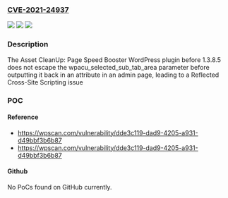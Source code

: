 ### [CVE-2021-24937](https://cve.mitre.org/cgi-bin/cvename.cgi?name=CVE-2021-24937)
![](https://img.shields.io/static/v1?label=Product&message=Asset%20CleanUp%3A%20Page%20Speed%20Booster&color=blue)
![](https://img.shields.io/static/v1?label=Version&message=1.3.8.5%3C%201.3.8.5%20&color=brighgreen)
![](https://img.shields.io/static/v1?label=Vulnerability&message=CWE-79%20Cross-site%20Scripting%20(XSS)&color=brighgreen)

### Description

The Asset CleanUp: Page Speed Booster WordPress plugin before 1.3.8.5 does not escape the wpacu_selected_sub_tab_area parameter before outputting it back in an attribute in an admin page, leading to a Reflected Cross-Site Scripting issue

### POC

#### Reference
- https://wpscan.com/vulnerability/dde3c119-dad9-4205-a931-d49bbf3b6b87
- https://wpscan.com/vulnerability/dde3c119-dad9-4205-a931-d49bbf3b6b87

#### Github
No PoCs found on GitHub currently.

